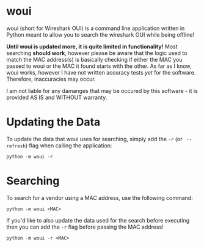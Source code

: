 # woui
woui (short for Wireshark OUI) is a command line application written in Python
 meant to allow you to search the wireshark OUI while being offline!

**Until woui is updated more, it is quite limited in functionality!** Most 
searching **should work**, however please be aware that the logic used to match
the MAC address(s) is basically checking if either the MAC you passed to woui
or the MAC it found starts with the other. As far as I know, woui works,
however I have not written accuracy tests *yet* for the software. Therefore,
inaccuracies may occur.

I am not liable for any damanges that may be occured by this software - it is
provided AS IS and WITHOUT warranty.

# Updating the Data
To update the data that woui uses for searching, simply add the `-r` (or `
--refresh`) flag when calling the application:
```command
python -m woui -r
```

# Searching
To search for a vendor using a MAC address, use the following command:
```command
python -m woui <MAC>
```
If you'd like to also update the data used for the search before executing
then you can add the `-r` flag before passing the MAC address!
```command
python -m woui -r <MAC>
```